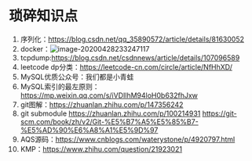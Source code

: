 # 琐碎知识点
1. 序列化：https://blog.csdn.net/qq_35890572/article/details/81630052
2. docker：![image-20200428233247117](https://tva1.sinaimg.cn/large/007S8ZIlgy1gggjombgj3j31iq0qgqa0.jpg)
3. tcpdump:https://blog.csdn.net/csdnnews/article/details/107096589
4. leetcode dp分类：https://leetcode-cn.com/circle/article/NfHhXD/
5. MySQL优质公众号：我们都是小青蛙
6. MySQL索引的最左原则：https://mp.weixin.qq.com/s/iVDIlhM94loH0b632fhJxw
7. git图解：https://zhuanlan.zhihu.com/p/147356242
8. git submodule https://zhuanlan.zhihu.com/p/100214931 https://git-scm.com/book/zh/v2/Git-%E5%B7%A5%E5%85%B7-%E5%AD%90%E6%A8%A1%E5%9D%97
9. AQS源码：https://www.cnblogs.com/waterystone/p/4920797.html
10. KMP：https://www.zhihu.com/question/21923021
